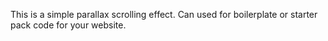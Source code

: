 This is a simple parallax scrolling effect. Can used for boilerplate or starter pack code for your website.
